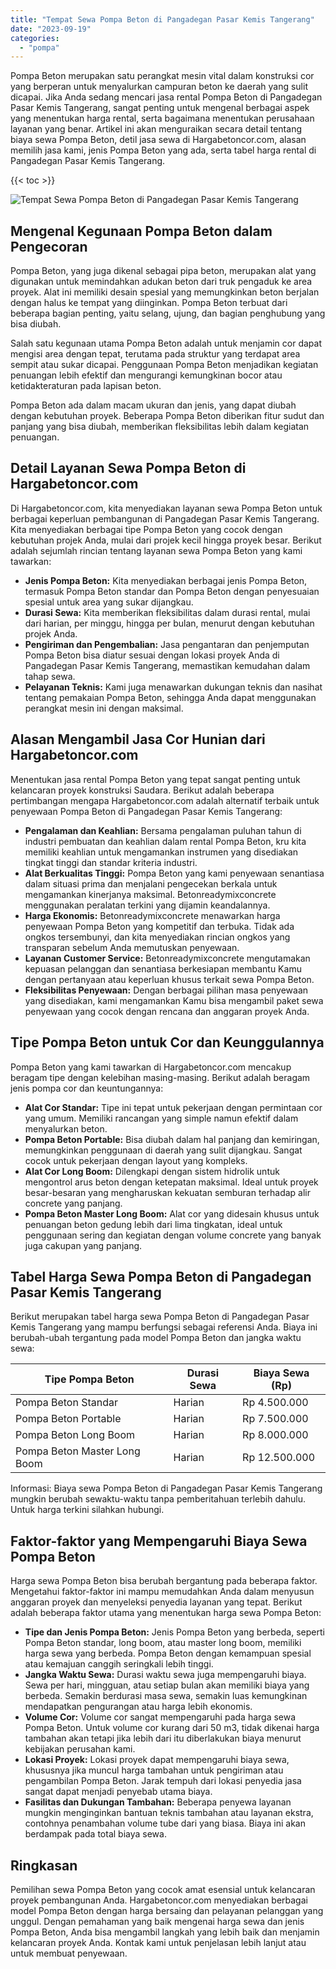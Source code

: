 ```yaml
---
title: "Tempat Sewa Pompa Beton di Pangadegan Pasar Kemis Tangerang"
date: "2023-09-19"
categories: 
  - "pompa"
---
```




Pompa Beton merupakan satu perangkat mesin vital dalam konstruksi cor yang berperan untuk menyalurkan campuran beton ke daerah yang sulit dicapai. Jika Anda sedang mencari jasa rental Pompa Beton di Pangadegan Pasar Kemis Tangerang, sangat penting untuk mengenal berbagai aspek yang menentukan harga rental, serta bagaimana menentukan perusahaan layanan yang benar. Artikel ini akan menguraikan secara detail tentang biaya sewa Pompa Beton, detil jasa sewa di Hargabetoncor.com, alasan memilih jasa kami, jenis Pompa Beton yang ada, serta tabel harga rental di Pangadegan Pasar Kemis Tangerang.

{{< toc >}}

![Tempat Sewa Pompa Beton di Pangadegan Pasar Kemis Tangerang](https://hargareadymixid.github.io/pompa/concrete-pump%20(6).png)

## Mengenal Kegunaan Pompa Beton dalam Pengecoran

Pompa Beton, yang juga dikenal sebagai pipa beton, merupakan alat yang digunakan untuk memindahkan adukan beton dari truk pengaduk ke area proyek. Alat ini memiliki desain spesial yang memungkinkan beton berjalan dengan halus ke tempat yang diinginkan. Pompa Beton terbuat dari beberapa bagian penting, yaitu selang, ujung, dan bagian penghubung yang bisa diubah.

Salah satu kegunaan utama Pompa Beton adalah untuk menjamin cor dapat mengisi area dengan tepat, terutama pada struktur yang terdapat area sempit atau sukar dicapai. Penggunaan Pompa Beton menjadikan kegiatan penuangan lebih efektif dan mengurangi kemungkinan bocor atau ketidakteraturan pada lapisan beton.

Pompa Beton ada dalam macam ukuran dan jenis, yang dapat diubah dengan kebutuhan proyek. Beberapa Pompa Beton diberikan fitur sudut dan panjang yang bisa diubah, memberikan fleksibilitas lebih dalam kegiatan penuangan.

## Detail Layanan Sewa Pompa Beton di Hargabetoncor.com

Di Hargabetoncor.com, kita menyediakan layanan sewa Pompa Beton untuk berbagai keperluan pembangunan di Pangadegan Pasar Kemis Tangerang. Kita menyediakan berbagai tipe Pompa Beton yang cocok dengan kebutuhan projek Anda, mulai dari projek kecil hingga proyek besar. Berikut adalah sejumlah rincian tentang layanan sewa Pompa Beton yang kami tawarkan:

- **Jenis Pompa Beton:** Kita menyediakan berbagai jenis Pompa Beton, termasuk Pompa Beton standar dan Pompa Beton dengan penyesuaian spesial untuk area yang sukar dijangkau.
- **Durasi Sewa:** Kita memberikan fleksibilitas dalam durasi rental, mulai dari harian, per minggu, hingga per bulan, menurut dengan kebutuhan projek Anda.
- **Pengiriman dan Pengembalian:** Jasa pengantaran dan penjemputan Pompa Beton bisa diatur sesuai dengan lokasi proyek Anda di Pangadegan Pasar Kemis Tangerang, memastikan kemudahan dalam tahap sewa.
- **Pelayanan Teknis:** Kami juga menawarkan dukungan teknis dan nasihat tentang pemakaian Pompa Beton, sehingga Anda dapat menggunakan perangkat mesin ini dengan maksimal.

## Alasan Mengambil Jasa Cor Hunian dari Hargabetoncor.com

Menentukan jasa rental Pompa Beton yang tepat sangat penting untuk kelancaran proyek konstruksi Saudara. Berikut adalah beberapa pertimbangan mengapa Hargabetoncor.com adalah alternatif terbaik untuk penyewaan Pompa Beton di Pangadegan Pasar Kemis Tangerang:

- **Pengalaman dan Keahlian:** Bersama pengalaman puluhan tahun di industri pembuatan dan keahlian dalam rental Pompa Beton, kru kita memiliki keahlian untuk mengamankan instrumen yang disediakan tingkat tinggi dan standar kriteria industri.
- **Alat Berkualitas Tinggi:** Pompa Beton yang kami penyewaan senantiasa dalam situasi prima dan menjalani pengecekan berkala untuk mengamankan kinerjanya maksimal. Betonreadymixconcrete menggunakan peralatan terkini yang dijamin keandalannya.
- **Harga Ekonomis:** Betonreadymixconcrete menawarkan harga penyewaan Pompa Beton yang kompetitif dan terbuka. Tidak ada ongkos tersembunyi, dan kita menyediakan rincian ongkos yang transparan sebelum Anda memutuskan penyewaan.
- **Layanan Customer Service:** Betonreadymixconcrete mengutamakan kepuasan pelanggan dan senantiasa berkesiapan membantu Kamu dengan pertanyaan atau keperluan khusus terkait sewa Pompa Beton.
- **Fleksibilitas Penyewaan:** Dengan berbagai pilihan masa penyewaan yang disediakan, kami mengamankan Kamu bisa mengambil paket sewa penyewaan yang cocok dengan rencana dan anggaran proyek Anda.

## Tipe Pompa Beton untuk Cor dan Keunggulannya

Pompa Beton yang kami tawarkan di Hargabetoncor.com mencakup beragam tipe dengan kelebihan masing-masing. Berikut adalah beragam jenis pompa cor dan keuntungannya:

- **Alat Cor Standar:** Tipe ini tepat untuk pekerjaan dengan permintaan cor yang umum. Memiliki rancangan yang simple namun efektif dalam menyalurkan beton.
- **Pompa Beton Portable:** Bisa diubah dalam hal panjang dan kemiringan, memungkinkan penggunaan di daerah yang sulit dijangkau. Sangat cocok untuk pekerjaan dengan layout yang kompleks.
- **Alat Cor Long Boom:** Dilengkapi dengan sistem hidrolik untuk mengontrol arus beton dengan ketepatan maksimal. Ideal untuk proyek besar-besaran yang mengharuskan kekuatan semburan terhadap alir concrete yang panjang.
- **Pompa Beton Master Long Boom:** Alat cor yang didesain khusus untuk penuangan beton gedung lebih dari lima tingkatan, ideal untuk penggunaan sering dan kegiatan dengan volume concrete yang banyak juga cakupan yang panjang.

## Tabel Harga Sewa Pompa Beton di Pangadegan Pasar Kemis Tangerang

Berikut merupakan tabel harga sewa Pompa Beton di Pangadegan Pasar Kemis Tangerang yang mampu berfungsi sebagai referensi Anda. Biaya ini berubah-ubah tergantung pada model Pompa Beton dan jangka waktu sewa:

| Tipe Pompa Beton | Durasi Sewa | Biaya Sewa (Rp) |
| --- | --- | --- |
| Pompa Beton Standar | Harian | Rp 4.500.000 |
| Pompa Beton Portable | Harian | Rp 7.500.000 |
| Pompa Beton Long Boom | Harian | Rp 8.000.000 |
| Pompa Beton Master Long Boom | Harian | Rp 12.500.000 |

Informasi: Biaya sewa Pompa Beton di Pangadegan Pasar Kemis Tangerang mungkin berubah sewaktu-waktu tanpa pemberitahuan terlebih dahulu. Untuk harga terkini silahkan hubungi.

## Faktor-faktor yang Mempengaruhi Biaya Sewa Pompa Beton

Harga sewa Pompa Beton bisa berubah bergantung pada beberapa faktor. Mengetahui faktor-faktor ini mampu memudahkan Anda dalam menyusun anggaran proyek dan menyeleksi penyedia layanan yang tepat. Berikut adalah beberapa faktor utama yang menentukan harga sewa Pompa Beton:

- **Tipe dan Jenis Pompa Beton:** Jenis Pompa Beton yang berbeda, seperti Pompa Beton standar, long boom, atau master long boom, memiliki harga sewa yang berbeda. Pompa Beton dengan kemampuan spesial atau kemajuan canggih seringkali lebih tinggi.
- **Jangka Waktu Sewa:** Durasi waktu sewa juga mempengaruhi biaya. Sewa per hari, mingguan, atau setiap bulan akan memiliki biaya yang berbeda. Semakin berdurasi masa sewa, semakin luas kemungkinan mendapatkan pengurangan atau harga lebih ekonomis.
- **Volume Cor:** Volume cor sangat mempengaruhi pada harga sewa Pompa Beton. Untuk volume cor kurang dari 50 m3, tidak dikenai harga tambahan akan tetapi jika lebih dari itu diberlakukan biaya menurut kebijakan perusahan kami.
- **Lokasi Proyek:** Lokasi proyek dapat mempengaruhi biaya sewa, khususnya jika muncul harga tambahan untuk pengiriman atau pengambilan Pompa Beton. Jarak tempuh dari lokasi penyedia jasa sangat dapat menjadi penyebab utama biaya.
- **Fasilitas dan Dukungan Tambahan:** Beberapa penyewa layanan mungkin menginginkan bantuan teknis tambahan atau layanan ekstra, contohnya penambahan volume tube dari yang biasa. Biaya ini akan berdampak pada total biaya sewa.

## Ringkasan

Pemilihan sewa Pompa Beton yang cocok amat esensial untuk kelancaran proyek pembangunan Anda. Hargabetoncor.com menyediakan berbagai model Pompa Beton dengan harga bersaing dan pelayanan pelanggan yang unggul. Dengan pemahaman yang baik mengenai harga sewa dan jenis Pompa Beton, Anda bisa mengambil langkah yang lebih baik dan menjamin kelancaran proyek Anda. Kontak kami untuk penjelasan lebih lanjut atau untuk membuat penyewaan.
